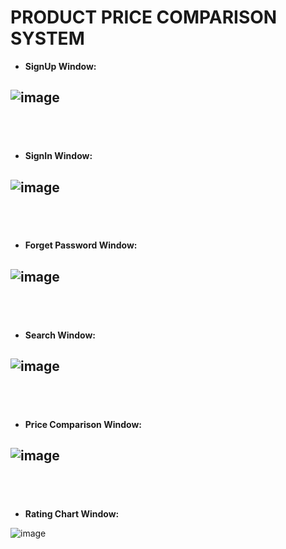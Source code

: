 # PRODUCT PRICE COMPARISON SYSTEM
- **SignUp Window:**
  
![image](https://github.com/Ruchita-20/Product_Price_Comparison/assets/78196689/6dbc29b7-6ae6-455b-b4f0-e2179cadd8f1)
---
&nbsp;
---
- **SignIn Window:**
  
![image](https://github.com/Ruchita-20/Product_Price_Comparison/assets/78196689/95cd8dc7-f4d9-4136-abd5-33280cb0aeb1)
---
&nbsp;
---
- **Forget Password Window:**
  
![image](https://github.com/Ruchita-20/Product_Price_Comparison/assets/78196689/3bdae9fa-bd02-4b9d-9c45-59e85560c540)
---
&nbsp;
---
- **Search Window:**
  
![image](https://github.com/Ruchita-20/Product_Price_Comparison/assets/78196689/050b093b-f55d-415c-89af-64024dbac5e7)
---
&nbsp;
---
- **Price Comparison Window:**
  
![image](https://github.com/Ruchita-20/Product_Price_Comparison/assets/78196689/28efded5-7170-4ec8-8c51-35192106fcaa)
---
&nbsp;
---
- **Rating Chart Window:**
  
![image](https://github.com/Ruchita-20/Product_Price_Comparison/assets/78196689/c9acee57-de46-4509-b55d-3ff9afc2fc94)
